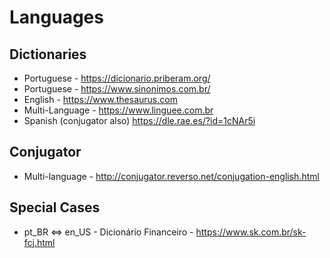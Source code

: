 # Languages

## Dictionaries

* Portuguese - https://dicionario.priberam.org/
* Portuguese - https://www.sinonimos.com.br/
* English - https://www.thesaurus.com
* Multi-Language - https://www.linguee.com.br
* Spanish (conjugator also) https://dle.rae.es/?id=1cNAr5i

## Conjugator 

* Multi-language - http://conjugator.reverso.net/conjugation-english.html

## Special Cases

* pt_BR <=> en_US - Dicionário Financeiro - https://www.sk.com.br/sk-fcj.html
